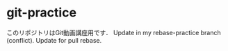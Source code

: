 # git-practice
このリポジトリはGit動画講座用です．
Update in my rebase-practice branch (conflict).
Update for pull rebase.
